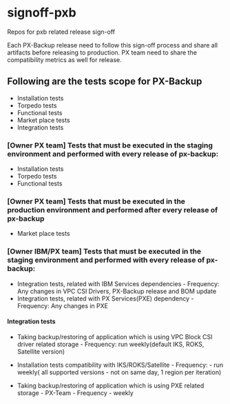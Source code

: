 # signoff-pxb
Repos for pxb related release sign-off

Each PX-Backup release need to follow this sign-off process and share all artifacts before releasing to production.
PX team need to share the compatibility metrics as well for release. 


## Following are the tests scope for PX-Backup

- Installation tests
- Torpedo tests
- Functional tests
- Market place tests
- Integration tests

### [Owner PX team] Tests that must be executed in the staging environment and performed with every release of px-backup:

- Installation tests
- Torpedo tests
- Functional tests


### [Owner PX team] Tests that must be executed in the production environment and performed after every release of px-backup

- Market place tests


### [Owner IBM/PX team] Tests that must be executed in the staging environment and performed with every release of px-backup:

- Integration tests, related with IBM Services dependencies - Frequency: Any changes in VPC CSI Drivers, PX-Backup release and BOM update
- Integration tests, related with PX Services(PXE) dependency - Frequency: Any changes in PXE
  

#### Integration tests
- Taking backup/restoring of application which is using VPC Block CSI driver related storage - Frequency: run weekly(default IKS, ROKS, Satellite version)

- Installation tests compatibility with IKS/ROKS/Satellite - Frequency: - run weekly( all supported versions - not on same day, 1 region per iteration)

- Taking backup/restoring of application which is using PXE related storage - PX-Team -  Frequency - weekly
